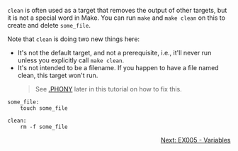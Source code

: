 `clean` is often used as a target that removes the output of other targets, but it is not a special word in Make. You can run `make` and `make clean` on this to create and delete `some_file`.

Note that `clean` is doing two new things here:

- It's not the default target, and not a prerequisite, i.e., it'll never run unless you explicitly call `make clean`.
- It's not intended to be a filename. If you happen to have a file named clean, this target won't run. 
  > See [.PHONY](https://github.com/AmrElsayyad/makefile-tutorial/tree/main/EX025%20-%20.PHONY) later in this tutorial on how to fix this.

```make
some_file: 
	touch some_file

clean:
	rm -f some_file
```

<p align="right">
  <a href="https://github.com/AmrElsayyad/makefile-tutorial/tree/main/EX005%20-%20Variables">
  	Next: EX005 - Variables
  </a>
</p>
